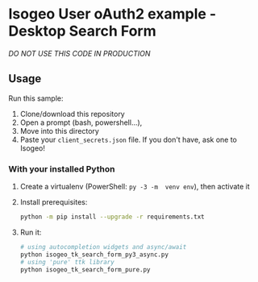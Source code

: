 # Isogeo User oAuth2 example - Desktop Search Form

*DO NOT USE THIS CODE IN PRODUCTION*

## Usage

Run this sample:

1. Clone/download this repository
2. Open a prompt (bash, powershell...),
3. Move into this directory
4. Paste your `client_secrets.json` file. If you don't have, ask one to Isogeo!

### With your installed Python

1. Create a virtualenv (PowerShell: `py -3 -m  venv env`), then activate it

2. Install prerequisites:

    ```bash
    python -m pip install --upgrade -r requirements.txt
    ```

3. Run it:

    ```python
    # using autocompletion widgets and async/await
    python isogeo_tk_search_form_py3_async.py
    # using 'pure' ttk library
    python isogeo_tk_search_form_pure.py
    ```
